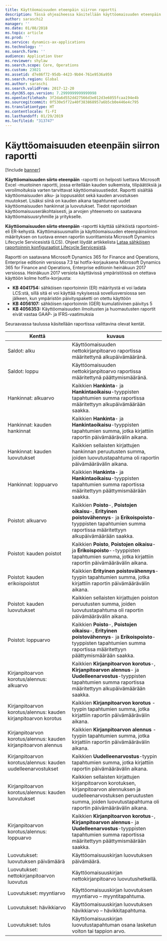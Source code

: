 ```yaml
---
title: Käyttöomaisuuden eteenpäin siirron raportti
description: Tässä ohjeaiheessa käsitellään käyttöomaisuuden eteenpäin siirron raporttia.
author: saraschi2
manager: ''
ms.date: 01/08/2018
ms.topic: article
ms.prod: ''
ms.service: dynamics-ax-applications
ms.technology: ''
ms.search.form: ''
audience: Application User
ms.reviewer: shylaw
ms.search.scope: Core, Operations
ms.custom: 23021
ms.assetid: d7e86f72-95db-4423-9b04-761e9536a959
ms.search.region: Global
ms.author: saraschi
ms.search.validFrom: 2017-12-20
ms.dyn365.ops.version: 7.2999999999999998
ms.openlocfilehash: 3f2da6d552dd27566d3e012d3e6055fcaa194e4b
ms.sourcegitcommit: 0f530e5f72a40f383868957a6b5cb0e446e4c795
ms.translationtype: HT
ms.contentlocale: fi-FI
ms.lasthandoff: 01/29/2019
ms.locfileid: "313747"
---
```

# <a name="fixed-assets-roll-forward-report"></a>Käyttöomaisuuden eteenpäin siirron raportti

[!include [banner](../includes/banner.md)]

**Käyttöomaisuuden siirto eteenpäin** -raportti on helposti luettava Microsoft Excel -muotoinen raportti, jossa eritellään kauden sulkemista, tilipäätöksiä ja veroilmoituksia varten tarvittavat käyttöomaisuustiedot. Raportti sisältää käyttöomaisuuden alku- ja loppusaldot sekä kauden arvostuksen muutokset. Lisäksi siinä on kauden aikana tapahtuneet uudet käyttöomaisuuden hankinnat ja luovutukset. Tiedot raportoidaan käyttöomaisuuseräkohtaisesti, ja arvojen yhteenveto on saatavana käyttöomaisuusryhmille ja yritykselle.

**Käyttöomaisuuden siirto eteenpäin** -raportti käyttää sähköistä raportointi- eli ER-kehystä. Käyttömaisuusmallin ja käyttöomaisuuden eteenpäinsiirron määrityksen on tuotava ennen raportin suorittamista Microsoft Dynamics Lifecycle Servicesistä (LCS). Ohjeet löydät artikkelista [Lataa sähköisen raportoinnin konfiguraatiot Lifecycle Servicesistä](https://docs.microsoft.com/en-us/dynamics365/unified-operations/dev-itpro/analytics/download-electronic-reporting-configuration-lcs).

Raportti on saatavana Microsoft Dynamics 365 for Finance and Operations, Enterprise editionin versiossa 7.3 tai hotfix-korjauksena Microsoft Dynamics 365 for Finance and Operations, Enterprise editionin heinäkuun 2017 versiossa. Heinäkuun 2017 versiota käyttävissä ympäristöissä on otettava käyttöön kolme hotfix-korjausta:

- **KB 4041754:** sähköisen raportoinnin (ER) määritystä ei voi ladata LCS:stä, sillä sitä ei voi käyttää nykyisessä sovellusversiossa sen jälkeen, kun ympäristön päivityspaketti on otettu käyttöön
- **KB 4056107:** sähköisen raportoinnin (GER) kumulatiivinen päivitys 5
- **KB 4056353:** Käyttöomaisuuden ilmoitusten ja huomautusten raportit eivät vastaa GAAP- ja IFRS-vaatimuksia

Seuraavassa taulussa käsitellään raportissa valittavina olevat kentät.


|                    Kenttä                    |                                                                                                                                kuvaus                                                                                                                                |
|---------------------------------------------|---------------------------------------------------------------------------------------------------------------------------------------------------------------------------------------------------------------------------------------------------------------------------|
|              Saldot: alku              |                                                                                           Käyttöomaisuuden nettokirjanpitoarvo raportissa määritettynä alkupäivämääränä.                                                                                           |
|              Saldot: loppu              |                                                                                            Käyttöomaisuuden nettokirjanpitoarvo raportissa määritettynä päättymismääränä.                                                                                            |
|         Hankinnat: alkuarvo         |                                                 Kaikkien <strong>Hankinta</strong>- ja <strong>Hankintaoikaisu</strong>-tyyppisten tapahtumien summa raportissa määritettyyn alkupäivämäärään saakka.                                                  |
|      Hankinnat: kauden hankinnat      |                                                 Kaikkien <strong>Hankinta</strong>- ja <strong>Hankintaoikaisu</strong>-tyyppisten tapahtumien summa, jotka kirjattiin raportin päivämäärävälin aikana.                                                  |
|       Hankinnat: kauden luovutukset        |                                                                        Kaikkien sellaisten kirjattujen hankinnan peruutusten summa, joiden luovutustapahtuma oli raportin päivämäärävälin aikana.                                                                        |
|         Hankinnat: loppuarvo         |                                                  Kaikkien <strong>Hankinta</strong>- ja <strong>Hankintaoikaisu</strong>-tyyppisten tapahtumien summa raportissa määritettyyn päättymismäärään saakka.                                                   |
|        Poistot: alkuarvo         | Kaikkien <strong>Poisto</strong>-, <strong>Poistojen oikaisu</strong>-, <strong>Erityinen poistovähennys</strong>- ja <strong>Erikoispoisto</strong>-tyyppisten tapahtumien summa raportissa määritettyyn alkupäivämäärään saakka. |
|     Poistot: kauden poistot     |                         Kaikkien <strong>Poisto</strong>, <strong>Poistojen oikaisu</strong>- ja <strong>Erikoispoisto</strong>--tyyppisten tapahtumien summa, jotka kirjattiin raportin päivämäärävälin aikana.                          |
| Poistot: kauden erikoispoistot |                                                              Kaikkien <strong>Erityinen poistovähennys</strong>-tyypin tapahtumien summa, jotka kirjattiin raportin päivämäärävälin aikana.                                                               |
|       Poistot: kauden luovutukset       |                                                                       Kaikkien sellaisten kirjattujen poiston peruutusten summa, joiden luovutustapahtuma oli raportin päivämäärävälin aikana.                                                                        |
|        Poistot: loppuarvo         |  Kaikkien <strong>Poisto</strong>-, <strong>Poistojen oikaisu</strong>-, <strong>Erityinen poistovähennys</strong>- ja <strong>Erikoispoisto</strong>-tyyppisten tapahtumien summa raportissa määritettyyn päättymismäärään saakka.  |
|    Kirjanpitoarvon korotus/alennus: alkuarvo     |                              Kaikkien <strong>Kirjanpitoarvon korotus</strong>-, <strong>Kirjanpitoarvon alennus</strong>- ja <strong>Uudelleenarvostus</strong>-tyyppisten tapahtumien summa raportissa määritettyyn alkupäivämäärään saakka.                               |
|   Kirjanpitoarvon korotus/alennus: kauden kirjanpitoarvon korotus   |                                                                    Kaikkien <strong>Kirjanpitoarvon korotus</strong> -tyypin tapahtumien summa, jotka kirjattiin raportin päivämäärävälin aikana.                                                                    |
|  Kirjanpitoarvon korotus/alennus: kauden kirjanpitoarvon alennus  |                                                                   Kaikkien <strong>Kirjanpitoarvon alennus</strong> -tyypin tapahtumien summa, jotka kirjattiin raportin päivämäärävälin aikana.                                                                   |
| Kirjanpitoarvon korotus/alennus: kauden uudelleenarvostukset  |                                                                        Kaikkien <strong>Uudelleenarvostus</strong>-tyypin tapahtumien summa, jotka kirjattiin raportin päivämäärävälin aikana.                                                                        |
|   Kirjanpitoarvon korotus/alennus: kauden luovutukset   |                                                           Kaikkien sellaisten kirjattujen kirjanpitoarvon korotuksen, kirjanpitoarvon alennuksen ja uudelleenarvostuksen peruutusten summa, joiden luovutustapahtuma oli raportin päivämäärävälin aikana.                                                           |
|    Kirjanpitoarvon korotus/alennus: loppuarvo     |                               Kaikkien <strong>Kirjanpitoarvon korotus</strong>-, <strong>Kirjanpitoarvon alennus</strong>- ja <strong>Uudelleenarvostus</strong>-tyyppisten tapahtumien summa raportissa määritettyyn päättymismäärään saakka.                                |
|          Luovutukset: luovutuksen päivämäärä           |                                                                                                                Käyttöomaisuuskirjan luovutuksen päivämäärä.                                                                                                                |
|    Luovutukset: nettokirjanpitoarvon luovutus    |                                                                                                    Käyttöomaisuuskirjan nettokirjanpitoarvo luovutushetkellä.                                                                                                    |
|            Luovutukset: myyntiarvo            |                                                                                               Käyttöomaisuuskirjan luovutuksen myyntiarvo – myyntitapahtuma.                                                                                                |
|           Luovutukset: hävikkiarvo            |                                                                                               Käyttöomaisuuskirjan luovutuksen hävikkiarvo – hävikkitapahtuma.                                                                                               |
|           Luovutukset: tulos            |                                                                                 Käyttöomaisuuskirjan luovutustapahtuman osana lasketun voiton tai tappion arvo.                                                                                 |

